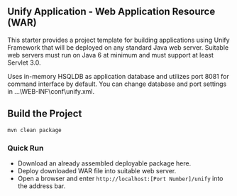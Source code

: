 ## Unify Application - Web Application Resource (WAR)
This starter provides a project template for building applications using Unify Framework that will be deployed on any standard Java web server. Suitable web servers must run on Java 6 at minimum and must support at least Servlet 3.0.

Uses in-memory HSQLDB as application database and utilizes port 8081 for command interface by default. You can change database and port settings in ...\WEB-INF\conf\unify.xml.

## Build the Project

```
mvn clean package
```
 
### Quick Run
* Download an already assembled deployable package here.
* Deploy downloaded WAR file into suitable web server.
* Open a browser and enter `http://localhost:[Port Number]/unify` into the address bar.
